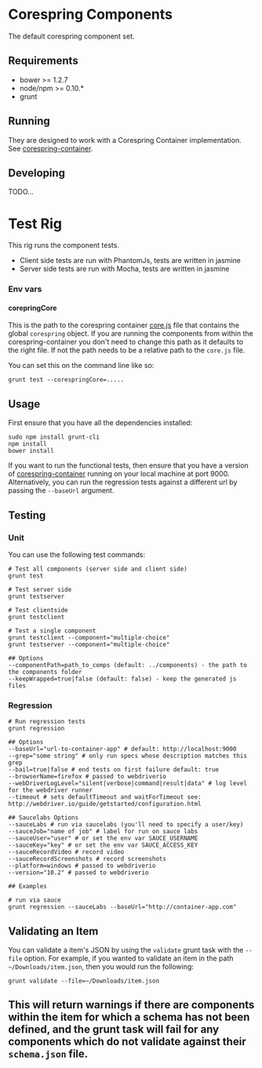 # Corespring Components

The default corespring component set.

## Requirements

* bower >= 1.2.7
* node/npm >= 0.10.*
* grunt

## Running

They are designed to work with a Corespring Container implementation.
See [corespring-container](https://github.com/corespring/corespring-container).


## Developing

TODO...

# Test Rig

This rig runs the component tests.

* Client side tests are run with PhantomJs, tests are written in jasmine
* Server side tests are run with Mocha, tests are written in jasmine

### Env vars

#### corepringCore
This is the path to the corespring container [core.js](https://github.com/corespring/corespring-container/blob/master/modules/container-client/src/main/resources/container-client/js/corespring/core.js) file that contains the global `corespring` object. If you are running the components from within the corespring-container you don't need to change this path as it defaults to the right file. If not the path needs to be a relative path to the `core.js` file.

You can set this on the command line like so: 

    grunt test --corespringCore=.....

## Usage

First ensure that you have all the dependencies installed:
    
    sudo npm install grunt-cli
    npm install
    bower install


If you want to run the functional tests, then ensure that you have a version of
[corespring-container](https://github.com/corespring/corespring-container) running on your local machine at port 9000.
Alternatively, you can run the regression tests against a different url by passing the `--baseUrl` argument.


## Testing    

### Unit
You can use the following test commands:

    # Test all components (server side and client side)
    grunt test

    # Test server side
    grunt testserver

    # Test clientside
    grunt testclient

    # Test a single component 
    grunt testclient --component="multiple-choice"
    grunt testserver --component="multiple-choice"

    ## Options
    --componentPath=path_to_comps (default: ../components) - the path to the components folder
    --keepWrapped=true|false (default: false) - keep the generated js files

### Regression

    # Run regression tests 
    grunt regression

    ## Options
    --baseUrl="url-to-container-app" # default: http://localhost:9000
    --grep="some string" # only run specs whose description matches this grep 
    --bail=true|false # end tests on first failure default: true
    --browserName=firefox # passed to webdriverio
    --webDriverLogLevel="silent|verbose|command|result|data" # log level for the webdriver runner
    --timeout # sets defaultTimeout and waitForTimeout see: http://webdriver.io/guide/getstarted/configuration.html

    ## Saucelabs Options
    --sauceLabs # run via saucelabs (you'll need to specify a user/key) 
    --sauceJob="name of job" # label for run on sauce labs
    --sauceUser="user" # or set the env var SAUCE_USERNAME
    --sauceKey="key" # or set the env var SAUCE_ACCESS_KEY
    --sauceRecordVideo # record video
    --sauceRecordScreenshots # record screenshots
    --platform=windows # passed to webdriverio
    --version="10.2" # passed to webdriverio

    ## Examples

    # run via sauce
    grunt regression --sauceLabs --baseUrl="http://container-app.com"
    

## Validating an Item

You can validate a item's JSON by using the `validate` grunt task with the `--file` option. For example, if you wanted
to validate an item in the path `~/Downloads/item.json`, then you would run the following:

    grunt validate --file=~/Downloads/item.json

This will return warnings if there are components within the item for which a schema has not been defined, and the
grunt task will fail for any components which do not validate against their `schema.json` file.
-
